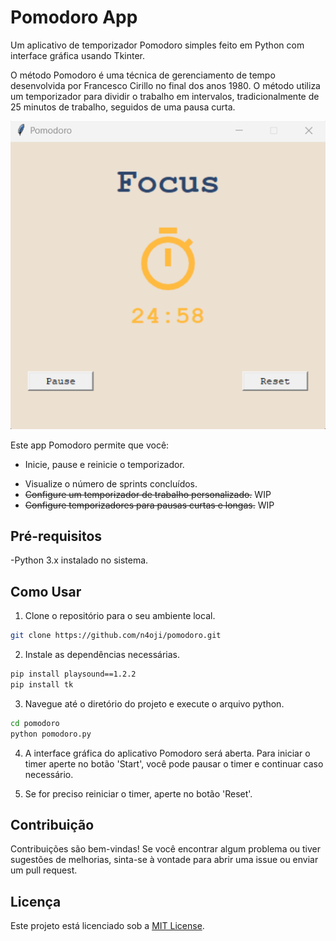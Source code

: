 # Pomodoro App

Um aplicativo de temporizador Pomodoro simples feito em Python com interface gráfica usando Tkinter.

O método Pomodoro é uma técnica de gerenciamento de tempo desenvolvida por Francesco Cirillo no final dos anos 1980. O método utiliza um temporizador para dividir o trabalho em intervalos, tradicionalmente de 25 minutos de trabalho, seguidos de uma pausa curta.

<img src="assets/image.png">

Este app Pomodoro permite que você:
* Inicie, pause e reinicie o temporizador.
- Visualize o número de sprints concluídos.
- <s>Configure um temporizador de trabalho personalizado.</s> WIP
- <s>Configure temporizadores para pausas curtas e longas.</s> WIP

## Pré-requisitos
-Python 3.x instalado no sistema.

## Como Usar

1. Clone o repositório para o seu ambiente local.

```bash
git clone https://github.com/n4oji/pomodoro.git
```
2. Instale as dependências necessárias.
```bash
pip install playsound==1.2.2
pip install tk
```


3. Navegue até o diretório do projeto e execute o arquivo python.
```bash
cd pomodoro
python pomodoro.py
```

4. A interface gráfica do aplicativo Pomodoro será aberta. Para iniciar o timer aperte no botão 'Start', você pode pausar o timer e continuar caso necessário.

5. Se for preciso reiniciar o timer, aperte no botão 'Reset'.


## Contribuição

Contribuições são bem-vindas! Se você encontrar algum problema ou tiver sugestões de melhorias, sinta-se à vontade para abrir uma issue ou enviar um pull request.

## Licença

Este projeto está licenciado sob a [MIT License](https://choosealicense.com/licenses/mit/).
